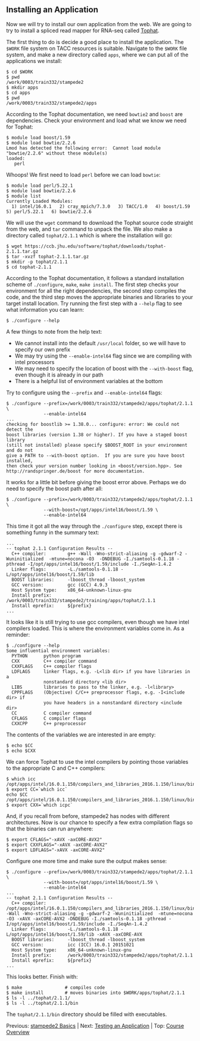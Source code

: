 ## Installing an Application

Now we will try to install our own application from the web. We are going to try to install a spliced read mapper for RNA-seq called [Tophat](https://ccb.jhu.edu/software/tophat/tutorial.shtml).

The first thing to do is decide a good place to install the application. The `$WORK` file system on TACC resources is suitable. Navigate to the `$WORK` file system, and make a new directory called `apps`, where we can put all of the applications we install:
```
$ cd $WORK
$ pwd
/work/0003/train332/stampede2
$ mkdir apps
$ cd apps
$ pwd
/work/0003/train332/stampede2/apps
```

According to the Tophat documentation, we need `bowtie2` and `boost` are dependencies. Check your environment and load what we know we need for Tophat:
```
$ module load boost/1.59
$ module load bowtie/2.2.6
Lmod has detected the following error:  Cannot load module "bowtie/2.2.6" without these module(s)
loaded:
   perl
```

Whoops! We first need to load `perl` before we can load `bowtie`:
```
$ module load perl/5.22.1
$ module load bowtie/2.2.6
$ module list
Currently Loaded Modules:
  1) intel/16.0.1   2) cray_mpich/7.3.0   3) TACC/1.0   4) boost/1.59   5) perl/5.22.1   6) bowtie/2.2.6
```


We will use the `wget` command to download the Tophat source code straight from the web, and `tar` command to unpack the file. We also make a directory called `tophat/2.1.1` which is where the installation will go:
```
$ wget https://ccb.jhu.edu/software/tophat/downloads/tophat-2.1.1.tar.gz
$ tar -xvzf tophat-2.1.1.tar.gz
$ mkdir -p tophat/2.1.1
$ cd tophat-2.1.1
```

According to the Tophat documentation, it follows a standard installation scheme of `./configure`, `make`, `make install`. The first step checks your environment for all the right dependencies, the second step compiles the code, and the third step moves the appropriate binaries and libraries to your target install location. Try running the first step with a `--help` flag to see what information you can learn:
```
$ ./configure --help
```

A few things to note from the help text:
 * We cannot install into the default `/usr/local` folder, so we will have to specify our own prefix
 * We may try using the `--enable-intel64` flag since we are compiling with intel processors
 * We may need to specify the location of boost with the `--with-boost` flag, even though it is already in our path
 * There is a helpful list of environment variables at the bottom

Try to configure using the `--prefix` and `--enable-intel64` flags:
```
$ ./configure --prefix=/work/0003/train332/stampede2/apps/tophat/2.1.1 \
              --enable-intel64
...
checking for boostlib >= 1.38.0... configure: error: We could not detect the
boost libraries (version 1.38 or higher). If you have a staged boost library
(still not installed) please specify $BOOST_ROOT in your environment and do not
give a PATH to --with-boost option.  If you are sure you have boost installed,
then check your version number looking in <boost/version.hpp>. See
http://randspringer.de/boost for more documentation.
```

It works for a little bit before giving the boost error above. Perhaps we do need to specify the boost path after all:
```
$ ./configure --prefix=/work/0003/train332/stampede2/apps/tophat/2.1.1 \
              --with-boost=/opt/apps/intel16/boost/1.59 \
              --enable-intel64
```

This time it got all the way through the `./configure` step, except there is something funny in the summary text:
```
...
-- tophat 2.1.1 Configuration Results --
  C++ compiler:        g++ -Wall -Wno-strict-aliasing -g -gdwarf-2 -Wuninitialized  -mtune=nocona -O3  -DNDEBUG -I./samtools-0.1.18 -pthread -I/opt/apps/intel16/boost/1.59/include -I./SeqAn-1.4.2
  Linker flags:        -L./samtools-0.1.18 -L/opt/apps/intel16/boost/1.59/lib
  BOOST libraries:     -lboost_thread -lboost_system
  GCC version:         gcc (GCC) 4.9.3
  Host System type:    x86_64-unknown-linux-gnu
  Install prefix:      /work/0003/train332/stampede2/training/apps/tophat/2.1.1
  Install eprefix:     ${prefix}
...
```

It looks like it is still trying to use gcc compilers, even though we have intel compilers loaded. This is where the environment variables come in. As a reminder:
```
$ ./configure --help
Some influential environment variables:
  PYTHON      python program
  CXX         C++ compiler command
  CXXFLAGS    C++ compiler flags
  LDFLAGS     linker flags, e.g. -L<lib dir> if you have libraries in a
              nonstandard directory <lib dir>
  LIBS        libraries to pass to the linker, e.g. -l<library>
  CPPFLAGS    (Objective) C/C++ preprocessor flags, e.g. -I<include dir> if
              you have headers in a nonstandard directory <include dir>
  CC          C compiler command
  CFLAGS      C compiler flags
  CXXCPP      C++ preprocessor
```

The contents of the variables we are interested in are empty:
```
$ echo $CC
$ echo $CXX
```

We can force Tophat to use the intel compilers by pointing those variables to the appropriate C and C++ compilers:
```
$ which icc
/opt/apps/intel/16.0.1.150/compilers_and_libraries_2016.1.150/linux/bin/intel64/icc
$ export CC=`which icc`
echo $CC
/opt/apps/intel/16.0.1.150/compilers_and_libraries_2016.1.150/linux/bin/intel64/icc
$ export CXX=`which icpc`
```

And, if you recall from before, stampede2 has nodes with different architectures. Now is our chance to specify a few extra compilation flags so that the binaries can run anywhere:
```
$ export CFLAGS="-xAVX -axCORE-AVX2"
$ export CXXFLAGS="-xAVX -axCORE-AVX2"
$ export LDFLAGS="-xAVX -axCORE-AVX2"
```


Configure one more time and make sure the output makes sense:
```
$ ./configure --prefix=/work/0003/train332/stampede2/apps/tophat/2.1.1 \
              --with-boost=/opt/apps/intel16/boost/1.59 \
              --enable-intel64
...
-- tophat 2.1.1 Configuration Results --
  C++ compiler:        /opt/apps/intel/16.0.1.150/compilers_and_libraries_2016.1.150/linux/bin/intel64/icpc -Wall -Wno-strict-aliasing -g -gdwarf-2 -Wuninitialized  -mtune=nocona -O3 -xAVX -axCORE-AVX2 -DNDEBUG -I./samtools-0.1.18 -pthread -I/opt/apps/intel16/boost/1.59/include -I./SeqAn-1.4.2
  Linker flags:        -L./samtools-0.1.18 -L/opt/apps/intel16/boost/1.59/lib -xAVX -axCORE-AVX
  BOOST libraries:     -lboost_thread -lboost_system
  GCC version:         icc (ICC) 16.0.1 20151021
  Host System type:    x86_64-unknown-linux-gnu
  Install prefix:      /work/0003/train332/stampede2/apps/tophat/2.1.1
  Install eprefix:     ${prefix}
...
```

This looks better. Finish with:
```
$ make                # compiles code
$ make install        # moves binaries into $WORK/apps/tophat/2.1.1
$ ls -l ../tophat/2.1.1/
$ ls -l ../tophat/2.1.1/bin
```

The `tophat/2.1.1/bin` directory should be filled with executables.

Previous: [stampede2 Basics](hpc_software_environment_02.md) | Next: [Testing an Application](hpc_software_environment_04.md) | Top: [Course Overview](../../index.md)
